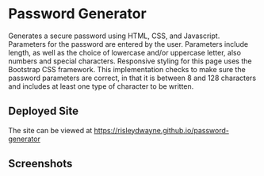 # Password Generator
Generates a secure password using HTML, CSS, and Javascript. Parameters for the password are entered by the user. Parameters include length, as well as the choice of lowercase and/or uppercase letter, also numbers and special characters. Responsive styling for this page uses the Bootstrap CSS framework. This implementation checks to make sure the password parameters are correct, in that it is between 8 and 128 characters and includes at least one type of character to be written.

## Deployed Site
The site can be viewed at https://risleydwayne.github.io/password-generator

## Screenshots
